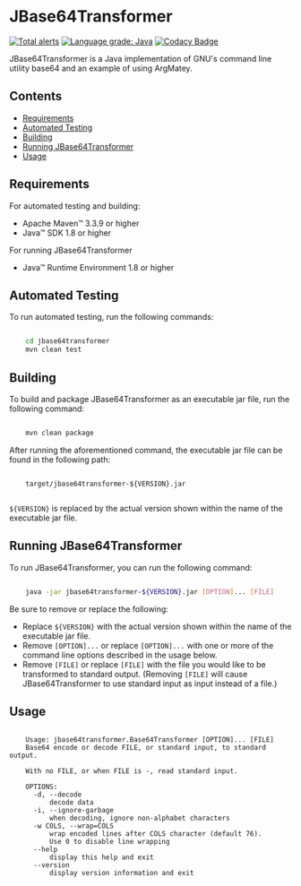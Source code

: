 # JBase64Transformer

[![Total alerts](https://img.shields.io/lgtm/alerts/g/jh3nd3rs0n/jbase64transformer.svg?logo=lgtm&logoWidth=18)](https://lgtm.com/projects/g/jh3nd3rs0n/jbase64transformer/alerts/) [![Language grade: Java](https://img.shields.io/lgtm/grade/java/g/jh3nd3rs0n/jbase64transformer.svg?logo=lgtm&logoWidth=18)](https://lgtm.com/projects/g/jh3nd3rs0n/jbase64transformer/context:java) [![Codacy Badge](https://app.codacy.com/project/badge/Grade/022a9623cb904e33bce041079b879329)](https://www.codacy.com/gh/jh3nd3rs0n/jbase64transformer/dashboard?utm_source=github.com&amp;utm_medium=referral&amp;utm_content=jh3nd3rs0n/jbase64transformer&amp;utm_campaign=Badge_Grade)

JBase64Transformer is a Java implementation of GNU's command line utility base64 and an example of using ArgMatey.

## Contents

-   [Requirements](#requirements)
-   [Automated Testing](#automated-testing)
-   [Building](#building)
-   [Running JBase64Transformer](#running-jbase64transformer)
-   [Usage](#usage)

## Requirements

For automated testing and building:

-   Apache Maven&#8482; 3.3.9 or higher
-   Java&#8482; SDK 1.8 or higher

For running JBase64Transformer

-   Java&#8482; Runtime Environment 1.8 or higher

## Automated Testing

To run automated testing, run the following commands:

```bash

    cd jbase64transformer
    mvn clean test

```

## Building

To build and package JBase64Transformer as an executable jar file, run the following command:

```bash

    mvn clean package

```

After running the aforementioned command, the executable jar file can be found in the following path:

```text
    
    target/jbase64transformer-${VERSION}.jar
    
```

`${VERSION}` is replaced by the actual version shown within the name of the executable jar file.

## Running JBase64Transformer 

To run JBase64Transformer, you can run the following command:

```bash

    java -jar jbase64transformer-${VERSION}.jar [OPTION]... [FILE]

```

Be sure to remove or replace the following:

-   Replace `${VERSION}` with the actual version shown within the name of the executable jar file.
-   Remove `[OPTION]...` or replace `[OPTION]...` with one or more of the command line options described in the usage below.
-   Remove `[FILE]` or replace `[FILE]` with the file you would like to be transformed to standard output. (Removing `[FILE]` will cause JBase64Transformer to use standard input as input instead of a file.)

## Usage

```text

    Usage: jbase64transformer.Base64Transformer [OPTION]... [FILE]
    Base64 encode or decode FILE, or standard input, to standard output.
    
    With no FILE, or when FILE is -, read standard input.
        
    OPTIONS:
      -d, --decode
          decode data
      -i, --ignore-garbage
          when decoding, ignore non-alphabet characters
      -w COLS, --wrap=COLS
          wrap encoded lines after COLS character (default 76).
          Use 0 to disable line wrapping
      --help
          display this help and exit
      --version
          display version information and exit


```
